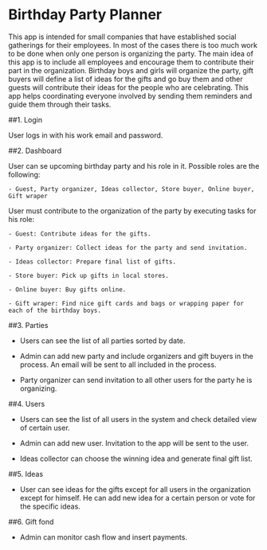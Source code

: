 # Birthday Party Planner

This app is intended for small companies that have established social gatherings for their employees. In most of the cases there is too much work to be done when only one person is organizing the party. The main idea of this app is to include all employees and encourage them to contribute their part in the organization. Birthday boys and girls will organize the party, gift buyers will define a list of ideas for the gifts and go buy them and other guests will contribute their ideas for the people who are celebrating. This app helps coordinating everyone involved by sending them reminders and guide them through their tasks.

##1. Login

  User logs in with his work email and password.

##2. Dashboard

  User can se upcoming birthday party and his role in it. Possible roles are the following:

    - Guest, Party organizer, Ideas collector, Store buyer, Online buyer, Gift wraper

  User must contribute to the organization of the party by executing tasks for his role:
  
    - Guest: Contribute ideas for the gifts.

    - Party organizer: Collect ideas for the party and send invitation.

    - Ideas collector: Prepare final list of gifts.

    - Store buyer: Pick up gifts in local stores.

    - Online buyer: Buy gifts online.

    - Gift wraper: Find nice gift cards and bags or wrapping paper for each of the birthday boys.
 
##3. Parties
  
  - Users can see the list of all parties sorted by date.
  
  - Admin can add new party and include organizers and gift buyers in the process. An email will be sent to all included in the process.
  
  - Party organizer can send invitation to all other users for the party he is organizing.
  
##4. Users
  
  - Users can see the list of all users in the system and check detailed view of certain user.

  - Admin can add new user. Invitation to the app will be sent to the user.
  
  - Ideas collector can choose the winning idea and generate final gift list.

##5. Ideas
  
  - User can see ideas for the gifts except for all users in the organization except for himself. He can add new idea for a certain person or vote for the specific ideas.

##6. Gift fond
  
  - Admin can monitor cash flow and insert payments.
